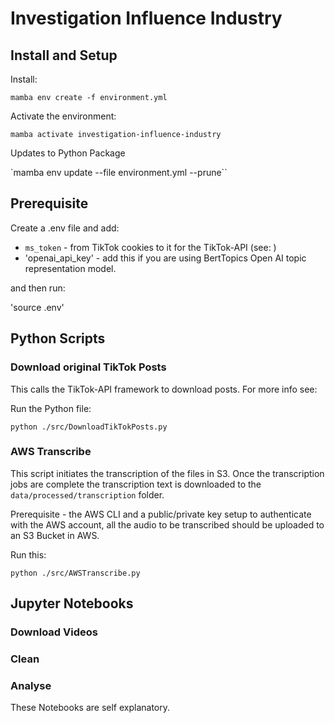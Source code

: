 # Investigation Influence Industry

## Install and Setup

Install:

`mamba env create -f environment.yml`

Activate the environment:

`mamba activate investigation-influence-industry` 

Updates to Python Package 

`mamba env update --file environment.yml --prune``

## Prerequisite 

Create a .env file and add:

* `ms_token` - from TikTok cookies to it for the TikTok-API (see: )
* 'openai_api_key' - add this if you are using BertTopics Open AI topic representation model.

and then run:

'source .env'

## Python Scripts

### Download original TikTok Posts

This calls the TikTok-API framework to download posts. For more info see: 

Run the Python file:

`python ./src/DownloadTikTokPosts.py`

### AWS Transcribe

This script initiates the transcription of the files in S3. Once the transcription jobs are complete the transcription text is downloaded to the `data/processed/transcription` folder.

Prerequisite - the AWS CLI and a public/private key setup to authenticate with the AWS account, all the audio to be transcribed should be uploaded to an S3 Bucket in AWS.

Run this:

`python ./src/AWSTranscribe.py`


## Jupyter Notebooks


### Download Videos

### Clean

### Analyse 

These Notebooks are self explanatory.